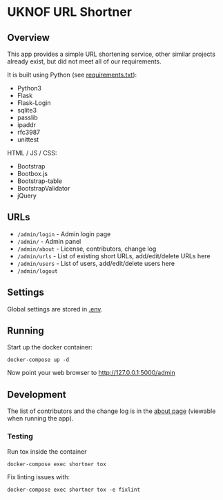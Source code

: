 # UKNOF URL Shortner

## Overview

This app provides a simple URL shortening service, other similar projects already exist, but did not meet all of our requirements.

It is built using Python (see [requirements.txt](requirements.txt)):

* Python3
* Flask
* Flask-Login
* sqlite3
* passlib
* ipaddr
* rfc3987
* unittest

HTML / JS / CSS:

* Bootstrap
* Bootbox.js
* Bootstrap-table
* BootstrapValidator
* jQuery


## URLs

* `/admin/login` - Admin login page
* `/admin/` - Admin panel
* `/admin/about` - License, contributors, change log
* `/admin/urls` - List of existing short URLs, add/edit/delete URLs here
* `/admin/users` - List of users, add/edit/delete users here
* `/admin/logout`

## Settings

Global settings are stored in [.env](.env).

## Running

Start up the docker container:

```shell
docker-compose up -d
```

Now point your web browser to http://127.0.0.1:5000/admin

## Development

The list of contributors and the change log is in the [about page](templates/about.html) (viewable when running the app).

### Testing

Run tox inside the container

```shell
docker-compose exec shortner tox
```

Fix linting issues with:

```shell
docker-compose exec shortner tox -e fixlint
```
